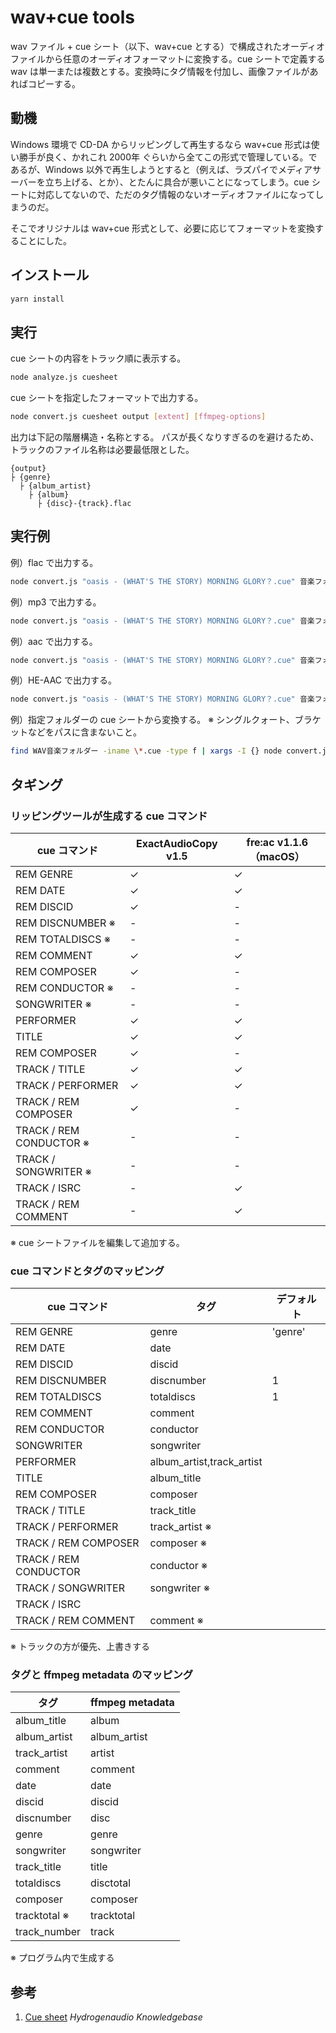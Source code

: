 # wav+cue tools

wav ファイル + cue シート（以下、wav+cue とする）で構成されたオーディオファイルから任意のオーディオフォーマットに変換する。cue シートで定義する wav は単一または複数とする。変換時にタグ情報を付加し、画像ファイルがあればコピーする。

## 動機

Windows 環境で CD-DA からリッピングして再生するなら wav+cue 形式は使い勝手が良く、かれこれ 2000年 ぐらいから全てこの形式で管理している。であるが、Windows 以外で再生しようとすると（例えば、ラズパイでメディアサーバーを立ち上げる、とか）、とたんに具合が悪いことになってしまう。cue シートに対応してないので、ただのタグ情報のないオーディオファイルになってしまうのだ。

そこでオリジナルは wav+cue 形式として、必要に応じてフォーマットを変換することにした。

## インストール

```bash
yarn install
```

## 実行

cue シートの内容をトラック順に表示する。

```bash
node analyze.js cuesheet
```

cue シートを指定したフォーマットで出力する。

```bash
node convert.js cuesheet output [extent] [ffmpeg-options]
```

出力は下記の階層構造・名称とする。
パスが長くなりすぎるのを避けるため、トラックのファイル名称は必要最低限とした。

```plaintext
{output}
├ {genre}
  ├ {album_artist}
    ├ {album}
      ├ {disc}-{track}.flac
```

## 実行例

例）flac で出力する。

```bash
node convert.js "oasis - (WHAT'S THE STORY) MORNING GLORY？.cue" 音楽フォルダー flac
```

例）mp3 で出力する。

```bash
node convert.js "oasis - (WHAT'S THE STORY) MORNING GLORY？.cue" 音楽フォルダー mp3 "-c:a libmp3lame -b:a 256k"
```

例）aac で出力する。

```bash
node convert.js "oasis - (WHAT'S THE STORY) MORNING GLORY？.cue" 音楽フォルダー mp4 "-c:a aac -b:a 256k"
```

例）HE-AAC で出力する。

```bash
node convert.js "oasis - (WHAT'S THE STORY) MORNING GLORY？.cue" 音楽フォルダー mp4 "-c:a libfdk_aac -profile:a aac_he_v2 -signaling implicit -vbr 3"
```

例）指定フォルダーの cue シートから変換する。 ※ シングルクォート、ブラケットなどをパスに含まないこと。

```bash
find WAV音楽フォルダー -iname \*.cue -type f | xargs -I {} node convert.js {} 音楽フォルダー flac                              
```

## タギング

### リッピングツールが生成する cue コマンド

| cue コマンド            | ExactAudioCopy v1.5 | fre:ac v1.1.6（macOS） |
| ----------------------- | ------------------- | ---------------------- |
| REM GENRE               | ✓                   | ✓                      |
| REM DATE                | ✓                   | ✓                      |
| REM DISCID              | ✓                   | -                      |
| REM DISCNUMBER ※        | -                   | -                      |
| REM TOTALDISCS ※        | -                   | -                      |
| REM COMMENT             | ✓                   | ✓                      |
| REM COMPOSER            | ✓                   | -                      |
| REM CONDUCTOR ※         | -                   | -                      |
| SONGWRITER ※            | -                   | -                      |
| PERFORMER               | ✓                   | ✓                      |
| TITLE                   | ✓                   | ✓                      |
| REM COMPOSER            | ✓                   | -                      |
| TRACK / TITLE           | ✓                   | ✓                      |
| TRACK / PERFORMER       | ✓                   | ✓                      |
| TRACK / REM COMPOSER    | ✓                   | -                      |
| TRACK / REM CONDUCTOR ※ | -                   | -                      |
| TRACK / SONGWRITER ※    | -                   | -                      |
| TRACK / ISRC            | -                   | ✓                      |
| TRACK / REM COMMENT     | -                   | ✓                      |

※ cue シートファイルを編集して追加する。

### cue コマンドとタグのマッピング

| cue コマンド          | タグ                      | デフォルト |
| --------------------- | ------------------------- | ---------- |
| REM GENRE             | genre                     | 'genre'    |
| REM DATE              | date                      |            |
| REM DISCID            | discid                    |            |
| REM DISCNUMBER        | discnumber                | 1          |
| REM TOTALDISCS        | totaldiscs                | 1          |
| REM COMMENT           | comment                   |            |
| REM CONDUCTOR         | conductor                 |            |
| SONGWRITER            | songwriter                |            |
| PERFORMER             | album_artist,track_artist |            |
| TITLE                 | album_title               |            |
| REM COMPOSER          | composer                  |            |
| TRACK / TITLE         | track_title               |            |
| TRACK / PERFORMER     | track_artist ※            |            |
| TRACK / REM COMPOSER  | composer ※                |            |
| TRACK / REM CONDUCTOR | conductor ※               |            |
| TRACK / SONGWRITER    | songwriter ※              |            |
| TRACK / ISRC          |                           |            |
| TRACK / REM COMMENT   | comment ※                 |            |

※ トラックの方が優先、上書きする

### タグと ffmpeg metadata のマッピング

| タグ         | ffmpeg metadata |
| ------------ | --------------- |
| album_title  | album           |
| album_artist | album_artist    |
| track_artist | artist          |
| comment      | comment         |
| date         | date            |
| discid       | discid          |
| discnumber   | disc            |
| genre        | genre           |
| songwriter   | songwriter      |
| track_title  | title           |
| totaldiscs   | disctotal       |
| composer     | composer        |
| tracktotal ※ | tracktotal      |
| track_number | track           |

※ プログラム内で生成する

## 参考

1. [Cue sheet](https://wiki.hydrogenaud.io/index.php?title=Cue_sheet)  *Hydrogenaudio Knowledgebase*
